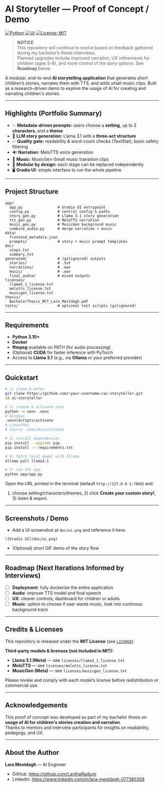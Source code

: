 # AI Storyteller — Proof of Concept / Demo

[![Python](https://img.shields.io/badge/Python-3.10%2B-blue?logo=python)](#)
[![UI](https://img.shields.io/badge/UI-Gradio-informational)](#)
[![License: MIT](https://img.shields.io/badge/License-MIT-green.svg)](LICENSE)

> **NOTICE**  
> This repository will continue to evolve based on feedback gathered during my bachelor’s thesis interviews.  
> Planned upgrades include improved narration, UX refinements for children (ages 5–8), and more control of the story options. See **Roadmap** below.

A modular, end-to-end **AI storytelling application** that generates short children’s stories, narrates them with TTS, and adds small music clips. Built as a research-driven demo to explore the usage of AI for creating and narrating children's stories.

---

## Highlights (Portfolio Summary)

- ✨ **Metadata-driven prompts:** users choose a **setting**, up to 3 **characters**, and a **theme**
- 🧠 **LLM story generation:** Llama 3.1 with a **three-act structure**
- ✅ **Quality gate:** readability & word-count checks (TextStat), basic safety filtering
- 🔊 **Narration:** MeloTTS voice generation
- 🎵 **Music:** MusicGen-Small music transition clips
- 🧪 **Modular by design:** each stage can be replaced independently
- 🖥️ **Gradio UI:** simple interface to run the whole pipeline

---

## Project Structure

```
app/
  app.py                # Gradio UI entrypoint
  config.py             # central config & paths
  story_gen.py          # Llama 3.1 story generation
  tts_gen.py            # MeloTTS narration
  music_gen.py          # MusicGen background music
  combine_audio.py      # merge narration + music
data/
  frontend_metadata.json
  prompts/              # story + music prompt templates
doc/
  steps.txt
  summary.txt
generated/              # (gitignored) outputs
  stories/              # .txt
  narrations/           # .wav
  music/                # .wav
  final_audio/          # mixed outputs
licenses/
  llama3_1_license.txt
  melotts_license.txt
  musicgen_license.txt
thesis/
  BachelorThesis_MCT_Lara_Mestdagh.pdf
tests/                  # optional test scripts (gitignored)
```

---

## Requirements

- **Python 3.10+**
- **Docker**
- **ffmpeg** available on PATH (for audio processing)
- (Optional) **CUDA** for faster inference with PyTorch
- Access to **Llama 3.1** (e.g., via **Ollama** or your preferred provider)

---

## Quickstart

```bash
# 1) clone & enter
git clone https://github.com/<your-username>/ai-storyteller.git
cd ai-storyteller

# 2) create & activate venv
python -m venv .venv
# Windows
.venv\Scripts\activate
# Linux/Mac
# source .venv/bin/activate

# 3) install dependencies
pip install --upgrade pip
pip install -r requirements.txt

# 4) fetch local model with Ollama
ollama pull llama3.1

# 5) run the app
python app/app.py
```

Open the URL printed in the terminal (default `http://127.0.0.1:7860`) and:
1) choose setting/characters/themes, 2) click **Create your custom story!**, 3) listen & export.

---

## Screenshots / Demo

- Add a UI screenshot at `doc/ui.png` and reference it here:
  
```
![Gradio UI](doc/ui.png)
```

- (Optional) short GIF demo of the story flow

---

## Roadmap (Next Iterations Informed by Interviews)

- [ ] **Deployment**: fully dockerize the entire application 
- [ ] **Audio**: improve TTS model and final speech
- [ ] **UX**: clearer controls, dashboard for children or adults
- [ ] **Music**: option to choose if user wants music, look into continous background track

---

## Credits & Licenses

This repository is released under the **MIT License** (see [`LICENSE`](LICENSE)).

**Third-party models & licenses (not included in MIT):**
- **Llama 3.1 (Meta)** — see `licenses/llama3_1_license.txt`
- **MeloTTS** — see `licenses/melotts_license.txt`
- **MusicGen (Meta)** — see `licenses/musicgen_license.txt`

Please review and comply with each model’s license before redistribution or commercial use.

---

## Acknowledgements

This proof of concept was developed as part of my bachelor thesis on **usage of AI for children's stories creation and narration**.  
Thanks to mentors and interview participants for insights on readability, pedagogy, and UX.

---

## About the Author

**Lara Mestdagh** — AI Engineer  
- GitHub: https://github.com/LanthaRadium  
- LinkedIn: https://www.linkedin.com/in/lara-mestdagh-077385309
